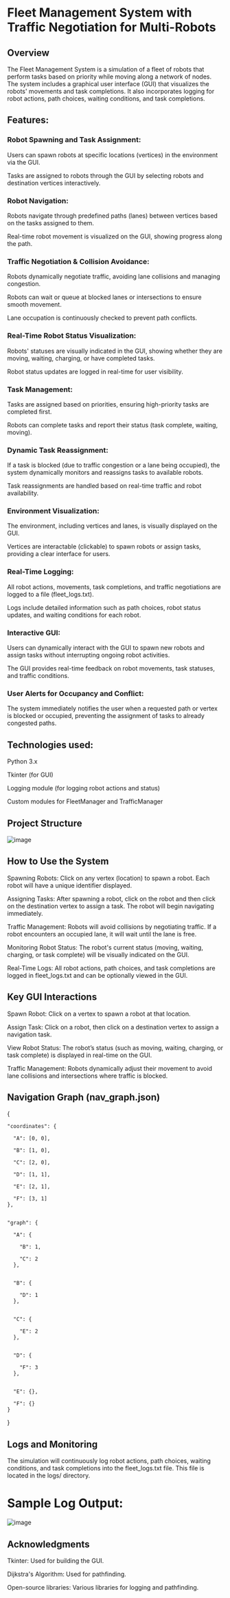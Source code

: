 # Fleet Management System with Traffic Negotiation for Multi-Robots

## Overview

The Fleet Management System is a simulation of a fleet of robots that perform tasks based on priority while moving along a network of nodes. The system includes a graphical user interface (GUI) that visualizes the robots' movements and task completions. It also incorporates logging for robot actions, path choices, waiting conditions, and task completions.
 
## Features:

### Robot Spawning and Task Assignment:

Users can spawn robots at specific locations (vertices) in the environment via the GUI.

Tasks are assigned to robots through the GUI by selecting robots and destination vertices interactively.

### Robot Navigation:

Robots navigate through predefined paths (lanes) between vertices based on the tasks assigned to them.

Real-time robot movement is visualized on the GUI, showing progress along the path.

### Traffic Negotiation & Collision Avoidance:

Robots dynamically negotiate traffic, avoiding lane collisions and managing congestion.

Robots can wait or queue at blocked lanes or intersections to ensure smooth movement.

Lane occupation is continuously checked to prevent path conflicts.

### Real-Time Robot Status Visualization:

Robots' statuses are visually indicated in the GUI, showing whether they are moving, waiting, charging, or have completed tasks.

Robot status updates are logged in real-time for user visibility.

### Task Management:

Tasks are assigned based on priorities, ensuring high-priority tasks are completed first.

Robots can complete tasks and report their status (task complete, waiting, moving).

### Dynamic Task Reassignment:

If a task is blocked (due to traffic congestion or a lane being occupied), the system dynamically monitors and reassigns tasks to available robots.

Task reassignments are handled based on real-time traffic and robot availability.

### Environment Visualization:

The environment, including vertices and lanes, is visually displayed on the GUI.

Vertices are interactable (clickable) to spawn robots or assign tasks, providing a clear interface for users.

### Real-Time Logging:

All robot actions, movements, task completions, and traffic negotiations are logged to a file (fleet_logs.txt).

Logs include detailed information such as path choices, robot status updates, and waiting conditions for each robot.

### Interactive GUI:

Users can dynamically interact with the GUI to spawn new robots and assign tasks without interrupting ongoing robot activities.

The GUI provides real-time feedback on robot movements, task statuses, and traffic conditions.

### User Alerts for Occupancy and Conflict:

The system immediately notifies the user when a requested path or vertex is blocked or occupied, preventing the assignment of tasks to already congested paths.


## Technologies used:

Python 3.x

Tkinter (for GUI)

Logging module (for logging robot actions and status)

Custom modules for FleetManager and TrafficManager

## Project Structure

![image](https://github.com/user-attachments/assets/9231a901-bcf7-4c68-b87f-34ed99f45bf1)

## How to Use the System

Spawning Robots: Click on any vertex (location) to spawn a robot. Each robot will have a unique identifier displayed.

Assigning Tasks: After spawning a robot, click on the robot and then click on the destination vertex to assign a task. The robot will begin navigating immediately.

Traffic Management: Robots will avoid collisions by negotiating traffic. If a robot encounters an occupied lane, it will wait until the lane is free.

Monitoring Robot Status: The robot's current status (moving, waiting, charging, or task complete) will be visually indicated on the GUI.

Real-Time Logs: All robot actions, path choices, and task completions are logged in fleet_logs.txt and can be optionally viewed in the GUI.

## Key GUI Interactions

Spawn Robot: Click on a vertex to spawn a robot at that location.

Assign Task: Click on a robot, then click on a destination vertex to assign a navigation task.

View Robot Status: The robot’s status (such as moving, waiting, charging, or task complete) is displayed in real-time on the GUI.

Traffic Management: Robots dynamically adjust their movement to avoid lane collisions and intersections where traffic is blocked.

## Navigation Graph (nav_graph.json)


{

    "coordinates": {
    
      "A": [0, 0],
      
      "B": [1, 0],
      
      "C": [2, 0],
      
      "D": [1, 1],
      
      "E": [2, 1],
   
      "F": [3, 1]
    },
    
    
    "graph": {
    
      "A": {
      
        "B": 1,
        
        "C": 2
      },
      
      
      "B": {
      
        "D": 1
      },
      
      
      "C": {
      
        "E": 2
      },
      
      
      "D": {
      
        "F": 3
      },
     
      
      "E": {},
      
      "F": {}
    }
    
  }
  
## Logs and Monitoring

The simulation will continuously log robot actions, path choices, waiting conditions, and task completions into the fleet_logs.txt file. This file is located in the logs/ directory.

# Sample Log Output:

![image](https://github.com/user-attachments/assets/54958695-3cd0-477b-a312-1e420e9e1538)

## Acknowledgments

Tkinter: Used for building the GUI.

Dijkstra's Algorithm: Used for pathfinding.

Open-source libraries: Various libraries for logging and pathfinding.



  

